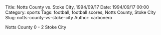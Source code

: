 Title: Notts County vs. Stoke City, 1994/09/17
Date: 1994/09/17 00:00
Category: sports
Tags: football, football scores, Notts County, Stoke City
Slug: notts-county-vs-stoke-city
Author: carbonero


Notts County 0 - 2 Stoke City
